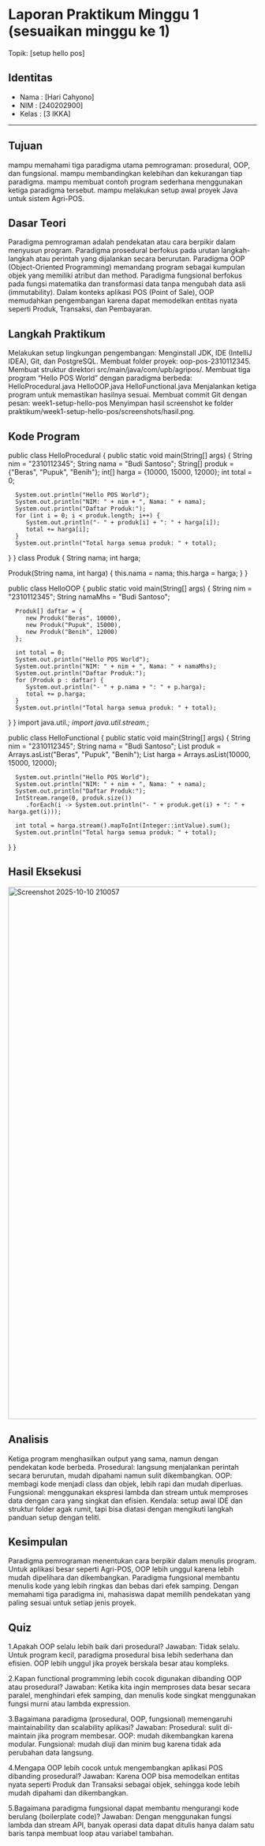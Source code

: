 # Laporan Praktikum Minggu 1 (sesuaikan minggu ke 1)
Topik: [setup hello pos]

## Identitas
- Nama  : [Hari Cahyono]
- NIM   : [240202900]
- Kelas : [3 IKKA]

---

## Tujuan
mampu memahami tiga paradigma utama pemrograman: prosedural, OOP, dan fungsional.
mampu membandingkan kelebihan dan kekurangan tiap paradigma.
mampu membuat contoh program sederhana menggunakan ketiga paradigma tersebut.
mampu melakukan setup awal proyek Java untuk sistem Agri-POS.

## Dasar Teori
Paradigma pemrograman adalah pendekatan atau cara berpikir dalam menyusun program.
Paradigma prosedural berfokus pada urutan langkah-langkah atau perintah yang dijalankan secara berurutan.
Paradigma OOP (Object-Oriented Programming) memandang program sebagai kumpulan objek yang memiliki atribut dan method.
Paradigma fungsional berfokus pada fungsi matematika dan transformasi data tanpa mengubah data asli (immutability).
Dalam konteks aplikasi POS (Point of Sale), OOP memudahkan pengembangan karena dapat memodelkan entitas nyata seperti Produk, Transaksi, dan Pembayaran.

## Langkah Praktikum
Melakukan setup lingkungan pengembangan:
Menginstall JDK, IDE (IntelliJ IDEA), Git, dan PostgreSQL.
Membuat folder proyek: oop-pos-2310112345.
Membuat struktur direktori src/main/java/com/upb/agripos/.
Membuat tiga program “Hello POS World” dengan paradigma berbeda:
HelloProcedural.java
HelloOOP.java
HelloFunctional.java
Menjalankan ketiga program untuk memastikan hasilnya sesuai.
Membuat commit Git dengan pesan:
week1-setup-hello-pos
Menyimpan hasil screenshot ke folder praktikum/week1-setup-hello-pos/screenshots/hasil.png.

## Kode Program
public class HelloProcedural {
   public static void main(String[] args) {
      String nim = "2310112345";
      String nama = "Budi Santoso";
      String[] produk = {"Beras", "Pupuk", "Benih"};
      int[] harga = {10000, 15000, 12000};
      int total = 0;

      System.out.println("Hello POS World");
      System.out.println("NIM: " + nim + ", Nama: " + nama);
      System.out.println("Daftar Produk:");
      for (int i = 0; i < produk.length; i++) {
         System.out.println("- " + produk[i] + ": " + harga[i]);
         total += harga[i];
      }
      System.out.println("Total harga semua produk: " + total);
   }
}
class Produk {
   String nama;
   int harga;

   Produk(String nama, int harga) {
      this.nama = nama;
      this.harga = harga;
   }
}

public class HelloOOP {
   public static void main(String[] args) {
      String nim = "2310112345";
      String namaMhs = "Budi Santoso";

      Produk[] daftar = {
         new Produk("Beras", 10000),
         new Produk("Pupuk", 15000),
         new Produk("Benih", 12000)
      };

      int total = 0;
      System.out.println("Hello POS World");
      System.out.println("NIM: " + nim + ", Nama: " + namaMhs);
      System.out.println("Daftar Produk:");
      for (Produk p : daftar) {
         System.out.println("- " + p.nama + ": " + p.harga);
         total += p.harga;
      }
      System.out.println("Total harga semua produk: " + total);
   }
}
import java.util.*;
import java.util.stream.*;

public class HelloFunctional {
   public static void main(String[] args) {
      String nim = "2310112345";
      String nama = "Budi Santoso";
      List<String> produk = Arrays.asList("Beras", "Pupuk", "Benih");
      List<Integer> harga = Arrays.asList(10000, 15000, 12000);

      System.out.println("Hello POS World");
      System.out.println("NIM: " + nim + ", Nama: " + nama);
      System.out.println("Daftar Produk:");
      IntStream.range(0, produk.size())
         .forEach(i -> System.out.println("- " + produk.get(i) + ": " + harga.get(i)));

      int total = harga.stream().mapToInt(Integer::intValue).sum();
      System.out.println("Total harga semua produk: " + total);
   }
}


## Hasil Eksekusi
<img width="1920" height="1080" alt="Screenshot 2025-10-10 210057" src="https://github.com/user-attachments/assets/5af5cac8-ae26-4b6d-b306-10f4c6f90631" />

## Analisis
Ketiga program menghasilkan output yang sama, namun dengan pendekatan kode berbeda.
Prosedural: langsung menjalankan perintah secara berurutan, mudah dipahami namun sulit dikembangkan.
OOP: membagi kode menjadi class dan objek, lebih rapi dan mudah diperluas.
Fungsional: menggunakan ekspresi lambda dan stream untuk memproses data dengan cara yang singkat dan efisien.
Kendala: setup awal IDE dan struktur folder agak rumit, tapi bisa diatasi dengan mengikuti langkah panduan setup dengan teliti.

## Kesimpulan
Paradigma pemrograman menentukan cara berpikir dalam menulis program.
Untuk aplikasi besar seperti Agri-POS, OOP lebih unggul karena lebih mudah dipelihara dan dikembangkan.
Paradigma fungsional membantu menulis kode yang lebih ringkas dan bebas dari efek samping.
Dengan memahami tiga paradigma ini, mahasiswa dapat memilih pendekatan yang paling sesuai untuk setiap jenis proyek.

## Quiz
1.Apakah OOP selalu lebih baik dari prosedural?
Jawaban: Tidak selalu. Untuk program kecil, paradigma prosedural bisa lebih sederhana dan efisien. OOP lebih unggul jika proyek berskala besar atau kompleks.

2.Kapan functional programming lebih cocok digunakan dibanding OOP atau prosedural?
Jawaban: Ketika kita ingin memproses data besar secara paralel, menghindari efek samping, dan menulis kode singkat menggunakan fungsi murni atau lambda expression.

3.Bagaimana paradigma (prosedural, OOP, fungsional) memengaruhi maintainability dan scalability aplikasi?
Jawaban:
Prosedural: sulit di-maintain jika program membesar.
OOP: mudah dikembangkan karena modular.
Fungsional: mudah diuji dan minim bug karena tidak ada perubahan data langsung.

4.Mengapa OOP lebih cocok untuk mengembangkan aplikasi POS dibanding prosedural?
Jawaban: Karena OOP bisa memodelkan entitas nyata seperti Produk dan Transaksi sebagai objek, sehingga kode lebih mudah dipahami dan dikembangkan.

5.Bagaimana paradigma fungsional dapat membantu mengurangi kode berulang (boilerplate code)?
Jawaban: Dengan menggunakan fungsi lambda dan stream API, banyak operasi data dapat ditulis hanya dalam satu baris tanpa membuat loop atau variabel tambahan.
